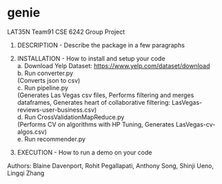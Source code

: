 # genie
LAT35N Team91 CSE 6242 Group Project

1. DESCRIPTION - Describe the package in a few paragraphs
2. INSTALLATION - How to install and setup your code<br/>
  a. Download Yelp Dataset: https://www.yelp.com/dataset/download<br/>
  b. Run converter.py<br/>
     (Converts json to csv)<br/>
  c. Run pipeline.py<br/>
     (Generates Las Vegas csv files, Performs filtering and merges dataframes, Generates heart of collaborative filtering:
     LasVegas-reviews-user-business.csv)<br/>
  d. Run CrossValidationMapReduce.py<br/>
     (Performs CV on algorithms with HP Tuning, Generates LasVegas-cv-algos.csv)<br/>
  e. Run recommender.py<br/>

3. EXECUTION - How to run a demo on your code

Authors: Blaine Davenport, Rohit Pegallapati, Anthony Song, Shinji Ueno, Lingqi Zhang
